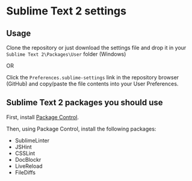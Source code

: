 # Sublime Text 2 settings


## Usage

Clone the repository or just download the settings file and drop it in your `Sublime Text 2\Packages\User` folder (Windows)

OR

Click the `Preferences.sublime-settings` link in the repository browser (GitHub) and copy/paste the file contents into your User Preferences.


## Sublime Text 2 packages you should use

First, install [Package Control](http://wbond.net/sublime_packages/package_control/installation "Package Control").

Then, using Package Control, install the following packages:

* SublimeLinter
* JSHint
* CSSLint
* DocBlockr
* LiveReload
* FileDiffs
